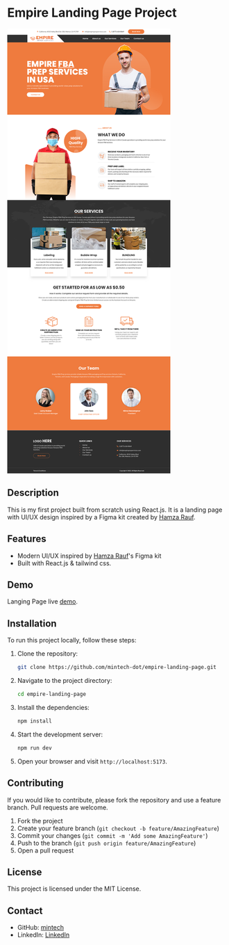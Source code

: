 # Empire Landing Page Project

![Design preview for the landing page](./public/assets/landing.png)

## Description

This is my first project built from scratch using React.js. It is a landing page with UI/UX design inspired by a Figma kit created by [Hamza Rauf](https://www.figma.com/community/file/1371198461115048422).

## Features

- Modern UI/UX inspired by [Hamza Rauf](https://www.figma.com/community/file/1371198461115048422)'s Figma kit
- Built with React.js & tailwind css.

## Demo

Langing Page live [demo]().

## Installation

To run this project locally, follow these steps:

1. Clone the repository:
   ```bash
   git clone https://github.com/mintech-dot/empire-landing-page.git
   ```
2. Navigate to the project directory:
   ```bash
   cd empire-landing-page
   ```
3. Install the dependencies:
   ```bash
   npm install
   ```
4. Start the development server:
   ```bash
   npm run dev
   ```
5. Open your browser and visit `http://localhost:5173`.

## Contributing

If you would like to contribute, please fork the repository and use a feature branch. Pull requests are welcome.

1. Fork the project
2. Create your feature branch (`git checkout -b feature/AmazingFeature`)
3. Commit your changes (`git commit -m 'Add some AmazingFeature'`)
4. Push to the branch (`git push origin feature/AmazingFeature`)
5. Open a pull request

## License

This project is licensed under the MIT License.

## Contact

- GitHub: [mintech](https://github.com/mintech-dot)
- LinkedIn: [LinkedIn](https://www.linkedin.com/in/sobhi-raid/)
